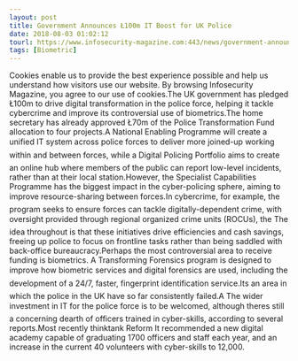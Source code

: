 ```yaml
---
layout: post
title: Government Announces Ł100m IT Boost for UK Police
date: 2018-08-03 01:02:12
tourl: https://www.infosecurity-magazine.com:443/news/government-announces-100m-it-boost/
tags: [Biometric]
---
```

Cookies enable us to provide the best experience possible and help us understand how visitors use our website. By browsing Infosecurity Magazine, you agree to our use of cookies.The UK government has pledged Ł100m to drive digital transformation in the police force, helping it tackle cybercrime and improve its controversial use of biometrics.The home secretary has already approved Ł70m of the Police Transformation Fund allocation to four projects.A National Enabling Programme will create a unified IT system across police forces to deliver more joined-up working within and between forces, while a Digital Policing Portfolio aims to create an online hub where members of the public can report low-level incidents, rather than at their local station.However, the Specialist Capabilities Programme has the biggest impact in the cyber-policing sphere, aiming to improve resource-sharing between forces.In cybercrime, for example, the program seeks to ensure forces can tackle digitally-dependent crime, with oversight provided through regional organized crime units (ROCUs), the The idea throughout is that these initiatives drive efficiencies and cash savings, freeing up police to focus on frontline tasks rather than being saddled with back-office bureaucracy.Perhaps the most controversial area to receive funding is biometrics. A Transforming Forensics program is designed to improve how biometric services and digital forensics are used, including the development of a 24/7, faster, fingerprint identification service.Its an area in which the police in the UK have so far consistently failed.A The wider investment in IT for the police force is to be welcomed, although theres still a concerning dearth of officers trained in cyber-skills, according to several reports.Most recently thinktank Reform It recommended a new digital academy capable of graduating 1700 officers and staff each year, and an increase in the current 40 volunteers with cyber-skills to 12,000.